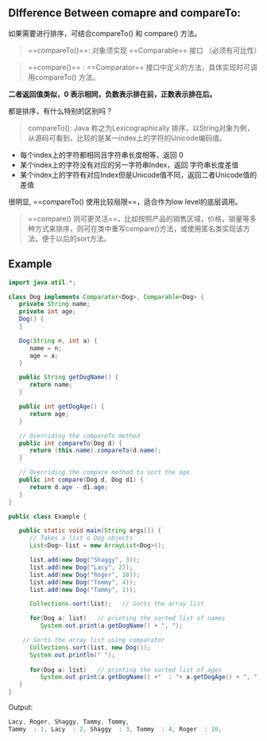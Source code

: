 ## DIfference Between comapre and compareTo:


如果需要进行排序，可结合compareTo() 和 compare() 方法。

> ==compareTo()==:  对象须实现 ==Comparable== 接口 （必须有可比性）

> ==compare()== : ==Comparator== 接口中定义的方法，具体实现时可调用compareTo() 方法。

**二者返回值类似，0 表示相同，负数表示排在前，正数表示排在后。**

都是排序，有什么特别的区别吗？

> compareTo(): Java 称之为Lexicographically 排序，以String对象为例，从源码可看到，比较的是某一index上的字符的Unicode编码值。
- 每个index上的字符都相同且字符串长度相等，返回 0
- 某个index上的字符没有对应的另一字符串Index，返回 字符串长度差值
- 某个index上的字符有对应Index但是Unicode值不同，返回二者Unicode值的差值

很明显, ==compareTo() 使用比较局限==，适合作为low level的底层调用。

> ==compare() 则可更灵活==，比如按照产品的销售区域，价格，销量等多种方式来排序，则可在类中重写compare()方法，或使用匿名类实现该方法，便于以后的sort方法。



## Example


```java
import java.util.*;

class Dog implements Comparator<Dog>, Comparable<Dog> {
   private String name;
   private int age;
   Dog() {
   }

   Dog(String n, int a) {
      name = n;
      age = a;
   }

   public String getDogName() {
      return name;
   }

   public int getDogAge() {
      return age;
   }

   // Overriding the compareTo method
   public int compareTo(Dog d) {
      return (this.name).compareTo(d.name);
   }

   // Overriding the compare method to sort the age 
   public int compare(Dog d, Dog d1) {
      return d.age - d1.age;
   }
}

public class Example {

   public static void main(String args[]) {
      // Takes a list o Dog objects
      List<Dog> list = new ArrayList<Dog>();

      list.add(new Dog("Shaggy", 3));
      list.add(new Dog("Lacy", 2));
      list.add(new Dog("Roger", 10));
      list.add(new Dog("Tommy", 4));
      list.add(new Dog("Tammy", 1));

```



```java
	  Collections.sort(list);   // Sorts the array list

      for(Dog a: list)   // printing the sorted list of names
         System.out.print(a.getDogName() + ", ");
```



```java
	// Sorts the array list using comparator
      Collections.sort(list, new Dog());
      System.out.println(" ");
      
      for(Dog a: list)   // printing the sorted list of ages
         System.out.print(a.getDogName() +"  : "+ a.getDogAge() + ", ");
   }
}
```





Output:

```java
Lacy, Roger, Shaggy, Tammy, Tommy,
Tammy  : 1, Lacy  : 2, Shaggy  : 3, Tommy  : 4, Roger  : 10,
```